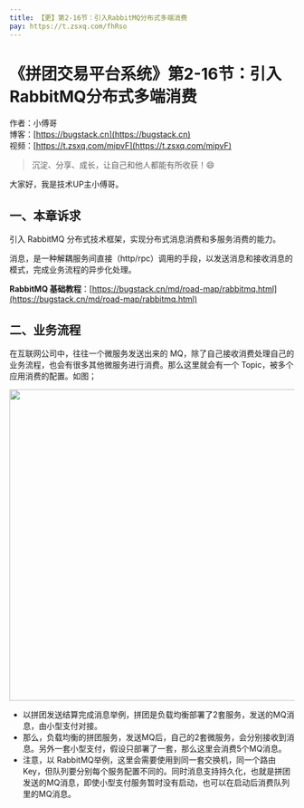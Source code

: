 ```yaml
---
title: 【更】第2-16节：引入RabbitMQ分布式多端消费
pay: https://t.zsxq.com/fhRso
---
```


# 《拼团交易平台系统》第2-16节：引入RabbitMQ分布式多端消费

作者：小傅哥
<br/>博客：[https://bugstack.cn](https://bugstack.cn)
<br/>视频：[https://t.zsxq.com/mipvF](https://t.zsxq.com/mipvF)

> 沉淀、分享、成长，让自己和他人都能有所收获！😄

大家好，我是技术UP主小傅哥。

## 一、本章诉求

引入 RabbitMQ 分布式技术框架，实现分布式消息消费和多服务消费的能力。

消息，是一种解耦服务间直接（http/rpc）调用的手段，以发送消息和接收消息的模式，完成业务流程的异步化处理。

**RabbitMQ 基础教程**：[https://bugstack.cn/md/road-map/rabbitmq.html](https://bugstack.cn/md/road-map/rabbitmq.html)

## 二、业务流程

在互联网公司中，往往一个微服务发送出来的 MQ，除了自己接收消费处理自己的业务流程，也会有很多其他微服务进行消费。那么这里就会有一个 Topic，被多个应用消费的配置。如图；

<div align="center">
    <img src="https://bugstack.cn/images/article/project/group-buy-market/group-buy-market-2-16-01.png" width="550px">
</div>

- 以拼团发送结算完成消息举例，拼团是负载均衡部署了2套服务，发送的MQ消息，由小型支付对接。
- 那么，负载均衡的拼团服务，发送MQ后，自己的2套微服务，会分别接收到消息。另外一套小型支付，假设只部署了一套，那么这里会消费5个MQ消息。
- 注意，以 RabbitMQ举例，这里会需要使用到同一套交换机，同一个路由Key，但队列要分别每个服务配置不同的。同时消息支持持久化，也就是拼团发送的MQ消息，即使小型支付服务暂时没有启动，也可以在启动后消费队列里的MQ消息。
